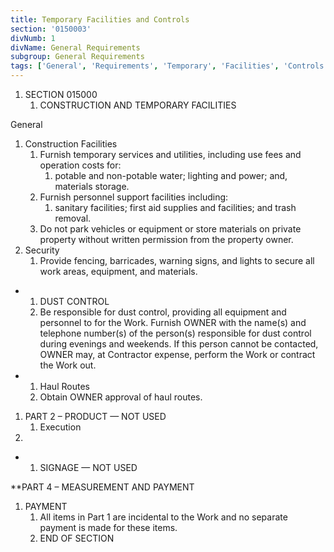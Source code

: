 ```yaml
---
title: Temporary Facilities and Controls
section: '0150003'
divNumb: 1
divName: General Requirements
subgroup: General Requirements
tags: ['General', 'Requirements', 'Temporary', 'Facilities', 'Controls']
---
```


1. SECTION 015000
   1. CONSTRUCTION AND TEMPORARY FACILITIES

General
1. Construction Facilities
   1. Furnish temporary services and utilities, including use fees and operation costs for:
      1. potable and non-potable water; lighting and power; and, materials storage.
   1. Furnish personnel support facilities including:
      1. sanitary facilities; first aid supplies and facilities; and trash removal.
   1. Do not park vehicles or equipment or store materials on private property without written permission from the property owner.
2. Security
   1. Provide fencing, barricades, warning signs, and lights to secure all work areas, equipment, and materials.

* 
	1. DUST CONTROL
   1. Be responsible for dust control, providing all equipment and personnel to for the Work. Furnish OWNER with the name(s) and telephone number(s) of the person(s) responsible for dust control during evenings and weekends. If this person cannot be contacted, OWNER may, at Contractor expense, perform the Work or contract the Work out.

* 
	1. Haul Routes
   1. Obtain OWNER approval of haul routes.
1. PART 2 – PRODUCT — NOT USED
   1. Execution
1.  

* 
	1. SIGNAGE — NOT USED

 **PART 4 – MEASUREMENT AND PAYMENT
1. PAYMENT
   1. All items in Part 1 are incidental to the Work and no separate payment is made for these items.
   1. END OF SECTION

